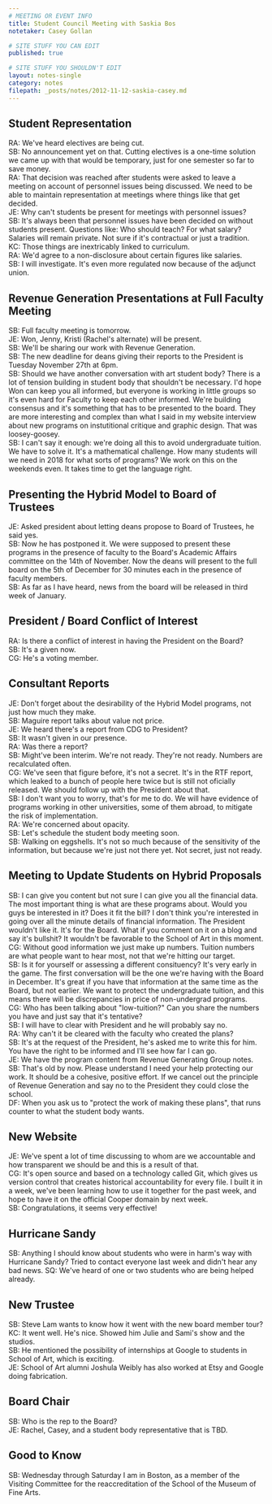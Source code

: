 ```yaml
---
# MEETING OR EVENT INFO
title: Student Council Meeting with Saskia Bos
notetaker: Casey Gollan

# SITE STUFF YOU CAN EDIT
published: true

# SITE STUFF YOU SHOULDN'T EDIT
layout: notes-single
category: notes
filepath: _posts/notes/2012-11-12-saskia-casey.md
---
```


## Student Representation

RA: We've heard electives are being cut.  
SB: No announcement yet on that. Cutting electives is a one-time solution we came up with that would be temporary, just for one semester so far to save money.  
RA: That decision was reached after students were asked to leave a meeting on account of personnel issues being discussed. We need to be able to maintain representation at meetings where things like that get decided.  
JE: Why can't students be present for meetings with personnel issues?  
SB: It's always been that personnel issues have been decided on without students present. Questions like: Who should teach? For what salary? Salaries will remain private. Not sure if it's contractual or just a tradition.  
KC: Those things are inextricably linked to curriculum.  
RA: We'd agree to a non-disclosure about certain figures like salaries.  
SB: I will investigate. It's even more regulated now because of the adjunct union.  

## Revenue Generation Presentations at Full Faculty Meeting

SB: Full faculty meeting is tomorrow.  
JE: Won, Jenny, Kristi (Rachel's alternate) will be present.  
SB: We'll be sharing our work with Revenue Generation.  
SB: The new deadline for deans giving their reports to the President is Tuesday November 27th at 6pm.  
SB: Should we have another conversation with art student body? There is a lot of tension building in student body that shouldn't be necessary. I'd hope Won can keep you all informed, but everyone is working in little groups so it's even hard for Faculty to keep each other informed. We're building consensus and it's something that has to be presented to the board. They are more interesting and complex than what I said in my website interview about new programs on instutitional critique and graphic design. That was loosey-goosey.  
SB: I can't say it enough: we're doing all this to avoid undergraduate tuition. We have to solve it. It's a mathematical challenge. How many students will we need in 2018 for what sorts of programs? We work on this on the weekends even. It takes time to get the language right.  

## Presenting the Hybrid Model to Board of Trustees

JE: Asked president about letting deans propose to Board of Trustees, he said yes.  
SB: Now he has postponed it. We were supposed to present these programs in the presence of faculty to the Board's Academic Affairs committee on the 14th of November. Now the deans will present to the full board on the 5th of December for 30 minutes each in the presence of faculty members.  
SB: As far as I have heard, news from the board will be released in third week of January.  

## President / Board Conflict of Interest

RA: Is there a conflict of interest in having the President on the Board?  
SB: It's a given now.  
CG: He's a voting member.  

## Consultant Reports

JE: Don't forget about the desirability of the Hybrid Model programs, not just how much they make.  
SB: Maguire report talks about value not price.  
JE: We heard there's a report from CDG to President?  
SB: It wasn't given in our presence.  
RA: Was there a report?  
SB: Might've been interim. We're not ready. They're not ready. Numbers are recalculated often.  
CG: We've seen that figure before, it's not a secret. It's in the RTF report, which leaked to a bunch of people here twice but is still not oficially released. We should follow up with the President about that.  
SB: I don't want you to worry, that's for me to do. We will have evidence of programs working in other universities, some of them abroad, to mitigate the risk of implementation.  
RA: We're concerned about opacity.  
SB: Let's schedule the student body meeting soon.  
SB: Walking on eggshells. It's not so much because of the sensitivity of the information, but because we're just not there yet. Not secret, just not ready.  

## Meeting to Update Students on Hybrid Proposals

SB: I can give you content but not sure I can give you all the financial data. The most important thing is what are these programs about. Would you guys be interested in it? Does it fit the bill?  I don't think you're interested in going over all the minute details of financial information. The President wouldn't like it. It's for the Board. What if you comment on it on a blog and say it's bullshit? It wouldn't be favorable to the School of Art in this moment.  
CG: Without good information we just make up numbers. Tuition numbers are what people want to hear most, not that we're hitting our target.  
SB: Is it for yourself or assessing a different consituency? It's very early in the game. The first conversation will be the one we're having with the Board in December. It's great if you have that information at the same time as the Board, but not earlier. We want to protect the undergraduate tuition, and this means there will be discrepancies in price of non-undergrad programs.  
CG: Who has been talking about "low-tuition?" Can you share the numbers you have and just say that it's tentative?  
SB: I will have to clear with President and he will probably say no.  
RA: Why can't it be cleared with the faculty who created the plans?  
SB: It's at the request of the President, he's asked me to write this for him. You have the right to be informed and I'll see how far I can go.  
JE: We have the program content from Revenue Generating Group notes.  
SB: That's old by now. Please understand I need your help protecting our work. It should be a cohesive, positive effort. If we cancel out the principle of Revenue Generation and say no to the President they could close the school.  
DF: When you ask us to "protect the work of making these plans", that runs counter to what the student body wants.  

## New Website

JE: We've spent a lot of time discussing to whom are we accountable and how transparent we should be and this is a result of that.  
CG: It's open source and based on a technology called Git, which gives us version control that creates historical accountability for every file. I built it in a week, we've been learning how to use it together for the past week, and hope to have it on the official Cooper domain by next week.  
SB: Congratulations, it seems very effective!  

## Hurricane Sandy

SB: Anything I should know about students who were in harm's way with Hurricane Sandy? Tried to contact everyone last week and didn't hear any bad news.
SQ: We've heard of one or two students who are being helped already.

## New Trustee

SB: Steve Lam wants to know how it went with the new board member tour?  
KC: It went well. He's nice. Showed him Julie and Sami's show and the studios.  
SB: He mentioned the possibility of internships at Google to students in School of Art, which is exciting.  
JE: School of Art alumni Joshula Weibly has also worked at Etsy and Google doing fabrication.  

## Board Chair

SB: Who is the rep to the Board?  
JE: Rachel, Casey, and a student body representative that is TBD.  

## Good to Know

SB: Wednesday through Saturday I am in Boston, as a member of the Visiting Committee for the reaccreditation of the School of the Museum of Fine Arts.  
